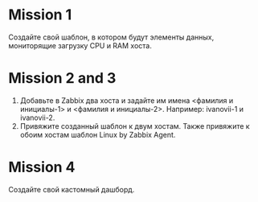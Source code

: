 # Mission 1

Создайте свой шаблон, в котором будут элементы данных, мониторящие загрузку CPU и RAM хоста.



# Mission 2 and 3

1. Добавьте в Zabbix два хоста и задайте им имена <фамилия и инициалы-1> и <фамилия и инициалы-2>. Например: ivanovii-1 и ivanovii-2.
2. Привяжите созданный шаблон к двум хостам. Также привяжите к обоим хостам шаблон Linux by Zabbix Agent.



# Mission 4

Создайте свой кастомный дашборд.





